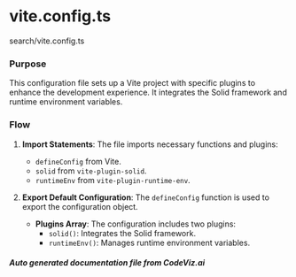# vite.config.ts

search/vite.config.ts

### Purpose
This configuration file sets up a Vite project with specific plugins to enhance the development experience. It integrates the Solid framework and runtime environment variables.

### Flow
1. **Import Statements**: The file imports necessary functions and plugins:
   - `defineConfig` from Vite.
   - `solid` from `vite-plugin-solid`.
   - `runtimeEnv` from `vite-plugin-runtime-env`.

2. **Export Default Configuration**: The `defineConfig` function is used to export the configuration object.
   - **Plugins Array**: The configuration includes two plugins:
     - `solid()`: Integrates the Solid framework.
     - `runtimeEnv()`: Manages runtime environment variables.

##### Auto generated documentation file from CodeViz.ai
